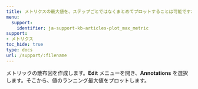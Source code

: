 ```yaml
---
title: メトリクスの最大値を、ステップごとではなくまとめてプロットすることは可能ですか？
menu:
  support:
    identifier: ja-support-kb-articles-plot_max_metric
support:
- メトリクス
toc_hide: true
type: docs
url: /support/:filename
---
```


メトリックの散布図を作成します。**Edit** メニューを開き、**Annotations** を選択します。そこから、値のランニング最大値をプロットします。